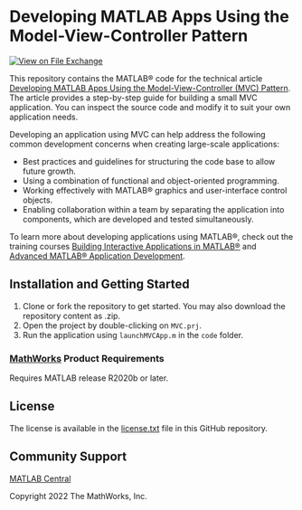 # Developing MATLAB Apps Using the Model-View-Controller Pattern

[![View <Developing MATLAB Apps Using the Model-View-Controller Pattern> on File Exchange](https://www.mathworks.com/matlabcentral/images/matlab-file-exchange.svg)](https://www.mathworks.com/matlabcentral/fileexchange/)  

This repository contains the MATLAB® code for the technical article [Developing MATLAB Apps Using the Model-View-Controller (MVC) Pattern](https://www.mathworks.com/company/newsletters/articles/). The article provides a step-by-step guide for building a small MVC application. You can inspect the source code and modify it to suit your own application needs.

Developing an application using MVC can help address the following common development concerns when creating large-scale applications:
<ul>
<li>Best practices and guidelines for structuring the code base to allow future growth.</li>
<li>Using a combination of functional and object-oriented programming.</li>
<li>Working effectively with MATLAB® graphics and user-interface control objects.</li>
<li>Enabling collaboration within a team by separating the application into components, which are developed and tested simultaneously.</li>
</ul>

To learn more about developing applications using MATLAB®, check out the training courses [Building Interactive Applications in MATLAB®](https://www.mathworks.com/training-schedule/building-interactive-applications-in-matlab) and [Advanced MATLAB® Application Development](https://www.mathworks.com/training-schedule/advanced-matlab-application-development).

## Installation and Getting Started
1. Clone or fork the repository to get started. You may also download the repository content as .zip.
2. Open the project by double-clicking on `MVC.prj`.
2. Run the application using `launchMVCApp.m` in the `code` folder.

### [MathWorks](https://www.mathworks.com) Product Requirements

Requires MATLAB release R2020b or later.

## License
The license is available in the [license.txt](license.txt) file in this GitHub repository.

## Community Support
[MATLAB Central](https://www.mathworks.com/matlabcentral)

Copyright 2022 The MathWorks, Inc.
